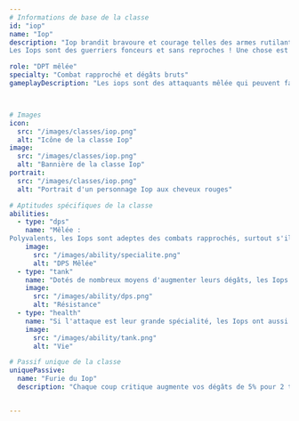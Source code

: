 ```yaml
---
# Informations de base de la classe
id: "iop"
name: "Iop"
description: "Iop brandit bravoure et courage telles des armes rutilantes.
Les Iops sont des guerriers fonceurs et sans reproches ! Une chose est sûre : les Iops savent faire parler les armes"

role: "DPT mêlée"
specialty: "Combat rapproché et dégâts bruts"
gameplayDescription: "Les iops sont des attaquants mêlée qui peuvent faire de gros dégâts, mais ont une mobilité très couteuse."



# Images
icon:
  src: "/images/classes/iop.png"
  alt: "Icône de la classe Iop"
image:
  src: "/images/classes/iop.png"
  alt: "Bannière de la classe Iop"
portrait:
  src: "/images/classes/iop.png"
  alt: "Portrait d'un personnage Iop aux cheveux rouges"

# Aptitudes spécifiques de la classe
abilities:
  - type: "dps"
    name: "Mêlée :
Polyvalents, les Iops sont adeptes des combats rapprochés, surtout s'ils sont entourés de leurs alliés dont ils peuvent améliorer la puissance."
    image:
      src: "/images/ability/specialite.png"
      alt: "DPS Mêlée"
  - type: "tank"
    name: "Dotés de nombreux moyens d'augmenter leurs dégâts, les Iops exécutent des enchaînements dévastateurs, sur une cible ou sur de petites zones."
    image:
      src: "/images/ability/dps.png"
      alt: "Résistance"
  - type: "health"
    name: "Si l'attaque est leur grande spécialité, les Iops ont aussi la peau dure. Leurs techniques de défense leur permettent de tenir leur position face à quelques ennemis."
    image:
      src: "/images/ability/tank.png"
      alt: "Vie"

# Passif unique de la classe
uniquePassive:
  name: "Furie du Iop"
  description: "Chaque coup critique augmente vos dégâts de 5% pour 2 tours. Cumulable jusqu'à 3 fois."


---
```

